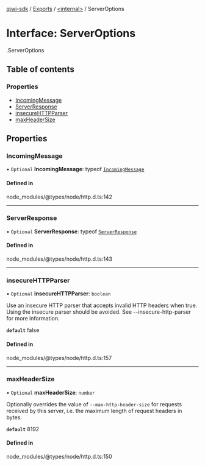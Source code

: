 [qiwi-sdk](../README.md) / [Exports](../modules.md) / [<internal\>](../modules/internal_.md) / ServerOptions

# Interface: ServerOptions

[<internal>](../modules/internal_.md).ServerOptions

## Table of contents

### Properties

- [IncomingMessage](internal_.ServerOptions.md#incomingmessage)
- [ServerResponse](internal_.ServerOptions.md#serverresponse)
- [insecureHTTPParser](internal_.ServerOptions.md#insecurehttpparser)
- [maxHeaderSize](internal_.ServerOptions.md#maxheadersize)

## Properties

### IncomingMessage

• `Optional` **IncomingMessage**: typeof [`IncomingMessage`](../classes/internal_.IncomingMessage.md)

#### Defined in

node_modules/@types/node/http.d.ts:142

___

### ServerResponse

• `Optional` **ServerResponse**: typeof [`ServerResponse`](../classes/internal_.ServerResponse.md)

#### Defined in

node_modules/@types/node/http.d.ts:143

___

### insecureHTTPParser

• `Optional` **insecureHTTPParser**: `boolean`

Use an insecure HTTP parser that accepts invalid HTTP headers when true.
Using the insecure parser should be avoided.
See --insecure-http-parser for more information.

**`default`** false

#### Defined in

node_modules/@types/node/http.d.ts:157

___

### maxHeaderSize

• `Optional` **maxHeaderSize**: `number`

Optionally overrides the value of
`--max-http-header-size` for requests received by this server, i.e.
the maximum length of request headers in bytes.

**`default`** 8192

#### Defined in

node_modules/@types/node/http.d.ts:150
